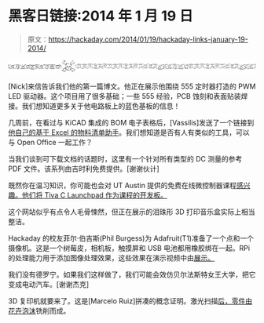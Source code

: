 # 黑客日链接:2014 年 1 月 19 日

> 原文：<https://hackaday.com/2014/01/19/hackaday-links-january-19-2014/>

![hackaday-links-chain](img/da184e9bde007f88b719f5aafc440574.png)

[Nick]来信告诉我们他的第一篇博文。他正在展示他围绕 555 定时器打造的 PWM LED 驱动器。这个项目用了很多基础；一些 555 经验，PCB 蚀刻和表面贴装焊接。我们想知道更多关于他电路板上的蓝色基板的信息！

几周前，在看过与 KiCAD 集成的 BOM 电子表格后，[Vassilis]发送了一个链接到[他自己的基于 Excel 的物料清单助手](http://vpapanik.blogspot.gr/2013/12/for-better-bom-in-excel.html)。我们想知道是否有人有类似的工具，可以与 Open Office 一起工作？

当我们谈到可下载文档的话题时，这里有一个针对所有类型的 DC 测量的参考 PDF 文件。该系列由吉时利免费提供。[谢谢伙计]

既然你在温习知识，你可能也会对 UT Austin 提供的免费在线微控制器课程[感兴趣。他们将 Tiva C Launchpad 作为课程的开发板。](https://www.edx.org/course/utaustinx/utaustinx-ut-6-01x-embedded-systems-1172)

这个网站似乎有点令人毛骨悚然，但正在展示的泪珠形 3D 打印音乐盒实际上相当整洁。

Hackaday 的校友菲尔·伯吉斯(Phil Burgess)为 Adafruit(T1)准备了一个点和一个摄像机。这是一个树莓皮，相机板，触摸屏和 USB 电池都用橡胶绑在一起。RPi 的处理能力用于添加图像处理效果，这些效果在演示视频中由[展示。](https://www.youtube.com/watch?v=MRrELkIHgbU)

我们没有德罗宁。如果我们这样做了，我们可能会效仿贝尔法斯特女王大学，把它变成电动汽车。[谢谢杰克]

3D 复印机就要来了。这是[Marcelo Ruiz]拼凑的概念证明。激光扫描[后，零件由花卉泡沫](http://www.youtube.com/watch?v=Cst7rk9FbdU)铣削而成。